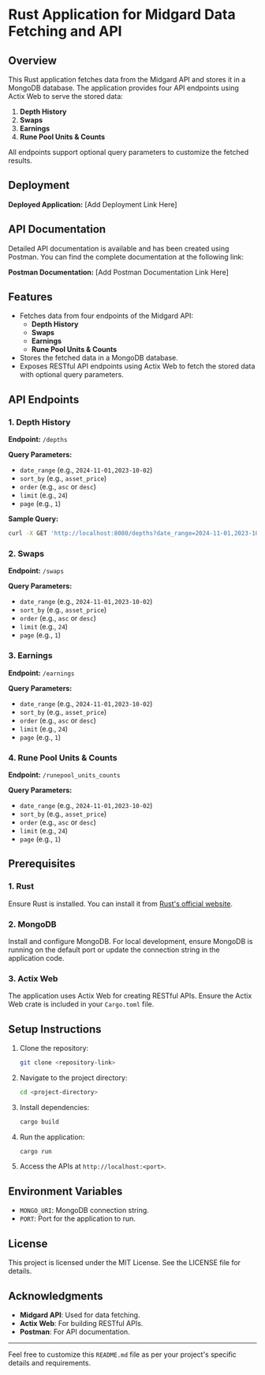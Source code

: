 # Rust Application for Midgard Data Fetching and API

## Overview

This Rust application fetches data from the Midgard API and stores it in a MongoDB database. The application provides four API endpoints using Actix Web to serve the stored data:

1. **Depth History**
2. **Swaps**
3. **Earnings**
4. **Rune Pool Units & Counts**

All endpoints support optional query parameters to customize the fetched results.

## Deployment

**Deployed Application:** [Add Deployment Link Here]

## API Documentation

Detailed API documentation is available and has been created using Postman. You can find the complete documentation at the following link:

**Postman Documentation:** [Add Postman Documentation Link Here]

## Features

- Fetches data from four endpoints of the Midgard API:
  - **Depth History**
  - **Swaps**
  - **Earnings**
  - **Rune Pool Units & Counts**
- Stores the fetched data in a MongoDB database.
- Exposes RESTful API endpoints using Actix Web to fetch the stored data with optional query parameters.

## API Endpoints

### 1. Depth History
**Endpoint:** `/depths`

**Query Parameters:**
- `date_range` (e.g., `2024-11-01,2023-10-02`)
- `sort_by` (e.g., `asset_price`)
- `order` (e.g., `asc` or `desc`)
- `limit` (e.g., `24`)
- `page` (e.g., `1`)

**Sample Query:**
```bash
curl -X GET 'http://localhost:8080/depths?date_range=2024-11-01,2023-10-02&sort_by=asset_price&order=desc&limit=24&page=1'
```

### 2. Swaps
**Endpoint:** `/swaps`

**Query Parameters:**
- `date_range` (e.g., `2024-11-01,2023-10-02`)
- `sort_by` (e.g., `asset_price`)
- `order` (e.g., `asc` or `desc`)
- `limit` (e.g., `24`)
- `page` (e.g., `1`)

### 3. Earnings
**Endpoint:** `/earnings`

**Query Parameters:**
- `date_range` (e.g., `2024-11-01,2023-10-02`)
- `sort_by` (e.g., `asset_price`)
- `order` (e.g., `asc` or `desc`)
- `limit` (e.g., `24`)
- `page` (e.g., `1`)

### 4. Rune Pool Units & Counts
**Endpoint:** `/runepool_units_counts`

**Query Parameters:**
- `date_range` (e.g., `2024-11-01,2023-10-02`)
- `sort_by` (e.g., `asset_price`)
- `order` (e.g., `asc` or `desc`)
- `limit` (e.g., `24`)
- `page` (e.g., `1`)

## Prerequisites

### 1. Rust
Ensure Rust is installed. You can install it from [Rust's official website](https://www.rust-lang.org/).

### 2. MongoDB
Install and configure MongoDB. For local development, ensure MongoDB is running on the default port or update the connection string in the application code.

### 3. Actix Web
The application uses Actix Web for creating RESTful APIs. Ensure the Actix Web crate is included in your `Cargo.toml` file.

## Setup Instructions

1. Clone the repository:
   ```bash
   git clone <repository-link>
   ```

2. Navigate to the project directory:
   ```bash
   cd <project-directory>
   ```

3. Install dependencies:
   ```bash
   cargo build
   ```

4. Run the application:
   ```bash
   cargo run
   ```

5. Access the APIs at `http://localhost:<port>`.

## Environment Variables

- `MONGO_URI`: MongoDB connection string.
- `PORT`: Port for the application to run.

## License

This project is licensed under the MIT License. See the LICENSE file for details.

## Acknowledgments

- **Midgard API**: Used for data fetching.
- **Actix Web**: For building RESTful APIs.
- **Postman**: For API documentation.

---
Feel free to customize this `README.md` file as per your project's specific details and requirements.
